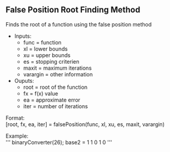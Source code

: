 ## False Position Root Finding Method

Finds the root of a function using the false position method
- Inputs: 
    - func = function
    - xl = lower bounds
    - xu = upper bounds
    - es = stopping criterien
    - maxit = maximum iterations
    - varargin = other information
- Ouputs: 
    - root = root of the function
    - fx = f(x) value
    - ea = approximate error
    - iter = number of iterations

Format:\
[root, fx, ea, iter] = falsePosition(func, xl, xu, es, maxit, varargin)

Example:\
'''
binaryConverter(26);
base2 = 1 1 0 1 0
'''

